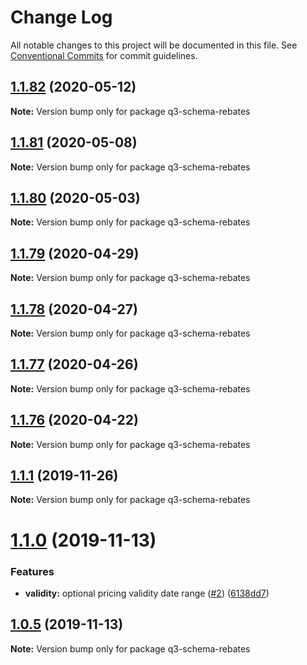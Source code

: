 # Change Log

All notable changes to this project will be documented in this file.
See [Conventional Commits](https://conventionalcommits.org) for commit guidelines.

## [1.1.82](https://github.com/3merge/q3-api/compare/q3-schema-rebates@1.1.81...q3-schema-rebates@1.1.82) (2020-05-12)

**Note:** Version bump only for package q3-schema-rebates





## [1.1.81](https://github.com/3merge/q3-api/compare/q3-schema-rebates@1.1.80...q3-schema-rebates@1.1.81) (2020-05-08)

**Note:** Version bump only for package q3-schema-rebates





## [1.1.80](https://github.com/3merge/q3-api/compare/q3-schema-rebates@1.1.79...q3-schema-rebates@1.1.80) (2020-05-03)

**Note:** Version bump only for package q3-schema-rebates





## [1.1.79](https://github.com/3merge/q3-api/compare/q3-schema-rebates@1.1.78...q3-schema-rebates@1.1.79) (2020-04-29)

**Note:** Version bump only for package q3-schema-rebates





## [1.1.78](https://github.com/3merge/q3-api/compare/q3-schema-rebates@1.1.77...q3-schema-rebates@1.1.78) (2020-04-27)

**Note:** Version bump only for package q3-schema-rebates





## [1.1.77](https://github.com/3merge/q3-api/compare/q3-schema-rebates@1.1.76...q3-schema-rebates@1.1.77) (2020-04-26)

**Note:** Version bump only for package q3-schema-rebates





## [1.1.76](https://github.com/3merge/q3-api/compare/q3-schema-rebates@1.1.75...q3-schema-rebates@1.1.76) (2020-04-22)

**Note:** Version bump only for package q3-schema-rebates






## [1.1.1](https://github.com/3merge/q3-schema/compare/q3-schema-rebates@1.1.0...q3-schema-rebates@1.1.1) (2019-11-26)

**Note:** Version bump only for package q3-schema-rebates





# [1.1.0](https://github.com/3merge/q3-schema/compare/q3-schema-rebates@1.0.5...q3-schema-rebates@1.1.0) (2019-11-13)


### Features

* **validity:** optional pricing validity date range ([#2](https://github.com/3merge/q3-schema/issues/2)) ([6138dd7](https://github.com/3merge/q3-schema/commit/6138dd766c5ec123a00d5806c8e8921835019dbf))





## [1.0.5](https://github.com/3merge/q3-schema/compare/q3-schema-rebates@1.0.3...q3-schema-rebates@1.0.5) (2019-11-13)

**Note:** Version bump only for package q3-schema-rebates
